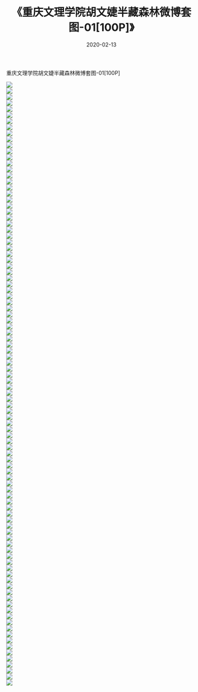 ﻿---
layout: post
title:  《重庆文理学院胡文婕半藏森林微博套图-01[100P]》
date:   2020-02-13
img: http://pic.660000.xyz/1:/唯美/2020/重庆文理学院胡文婕半藏森林微博套图-01[100P]/000.jpg
categories: [美女, 清纯, 唯美]
---

重庆文理学院胡文婕半藏森林微博套图-01[100P]

  ![](http://pic.660000.xyz/1:/唯美/2020/重庆文理学院胡文婕半藏森林微博套图-01[100P]/001.jpg) <br> ![](http://pic.660000.xyz/1:/唯美/2020/重庆文理学院胡文婕半藏森林微博套图-01[100P]/002.jpg) <br> ![](http://pic.660000.xyz/1:/唯美/2020/重庆文理学院胡文婕半藏森林微博套图-01[100P]/003.jpg) <br> ![](http://pic.660000.xyz/1:/唯美/2020/重庆文理学院胡文婕半藏森林微博套图-01[100P]/004.jpg) <br> ![](http://pic.660000.xyz/1:/唯美/2020/重庆文理学院胡文婕半藏森林微博套图-01[100P]/005.jpg) <br> ![](http://pic.660000.xyz/1:/唯美/2020/重庆文理学院胡文婕半藏森林微博套图-01[100P]/006.jpg) <br> ![](http://pic.660000.xyz/1:/唯美/2020/重庆文理学院胡文婕半藏森林微博套图-01[100P]/007.jpg) <br> ![](http://pic.660000.xyz/1:/唯美/2020/重庆文理学院胡文婕半藏森林微博套图-01[100P]/008.jpg) <br> ![](http://pic.660000.xyz/1:/唯美/2020/重庆文理学院胡文婕半藏森林微博套图-01[100P]/009.jpg) <br> ![](http://pic.660000.xyz/1:/唯美/2020/重庆文理学院胡文婕半藏森林微博套图-01[100P]/010.jpg) <br> ![](http://pic.660000.xyz/1:/唯美/2020/重庆文理学院胡文婕半藏森林微博套图-01[100P]/011.jpg) <br> ![](http://pic.660000.xyz/1:/唯美/2020/重庆文理学院胡文婕半藏森林微博套图-01[100P]/012.jpg) <br> ![](http://pic.660000.xyz/1:/唯美/2020/重庆文理学院胡文婕半藏森林微博套图-01[100P]/013.jpg) <br> ![](http://pic.660000.xyz/1:/唯美/2020/重庆文理学院胡文婕半藏森林微博套图-01[100P]/014.jpg) <br> ![](http://pic.660000.xyz/1:/唯美/2020/重庆文理学院胡文婕半藏森林微博套图-01[100P]/015.jpg) <br> ![](http://pic.660000.xyz/1:/唯美/2020/重庆文理学院胡文婕半藏森林微博套图-01[100P]/016.jpg) <br> ![](http://pic.660000.xyz/1:/唯美/2020/重庆文理学院胡文婕半藏森林微博套图-01[100P]/017.jpg) <br> ![](http://pic.660000.xyz/1:/唯美/2020/重庆文理学院胡文婕半藏森林微博套图-01[100P]/018.jpg) <br> ![](http://pic.660000.xyz/1:/唯美/2020/重庆文理学院胡文婕半藏森林微博套图-01[100P]/019.jpg) <br> ![](http://pic.660000.xyz/1:/唯美/2020/重庆文理学院胡文婕半藏森林微博套图-01[100P]/020.jpg) <br> ![](http://pic.660000.xyz/1:/唯美/2020/重庆文理学院胡文婕半藏森林微博套图-01[100P]/021.jpg) <br> ![](http://pic.660000.xyz/1:/唯美/2020/重庆文理学院胡文婕半藏森林微博套图-01[100P]/022.jpg) <br> ![](http://pic.660000.xyz/1:/唯美/2020/重庆文理学院胡文婕半藏森林微博套图-01[100P]/023.jpg) <br> ![](http://pic.660000.xyz/1:/唯美/2020/重庆文理学院胡文婕半藏森林微博套图-01[100P]/024.jpg) <br> ![](http://pic.660000.xyz/1:/唯美/2020/重庆文理学院胡文婕半藏森林微博套图-01[100P]/025.jpg) <br> ![](http://pic.660000.xyz/1:/唯美/2020/重庆文理学院胡文婕半藏森林微博套图-01[100P]/026.jpg) <br> ![](http://pic.660000.xyz/1:/唯美/2020/重庆文理学院胡文婕半藏森林微博套图-01[100P]/027.jpg) <br> ![](http://pic.660000.xyz/1:/唯美/2020/重庆文理学院胡文婕半藏森林微博套图-01[100P]/028.jpg) <br> ![](http://pic.660000.xyz/1:/唯美/2020/重庆文理学院胡文婕半藏森林微博套图-01[100P]/029.jpg) <br> ![](http://pic.660000.xyz/1:/唯美/2020/重庆文理学院胡文婕半藏森林微博套图-01[100P]/030.jpg) <br> ![](http://pic.660000.xyz/1:/唯美/2020/重庆文理学院胡文婕半藏森林微博套图-01[100P]/031.jpg) <br> ![](http://pic.660000.xyz/1:/唯美/2020/重庆文理学院胡文婕半藏森林微博套图-01[100P]/032.jpg) <br> ![](http://pic.660000.xyz/1:/唯美/2020/重庆文理学院胡文婕半藏森林微博套图-01[100P]/033.jpg) <br> ![](http://pic.660000.xyz/1:/唯美/2020/重庆文理学院胡文婕半藏森林微博套图-01[100P]/034.jpg) <br> ![](http://pic.660000.xyz/1:/唯美/2020/重庆文理学院胡文婕半藏森林微博套图-01[100P]/035.jpg) <br> ![](http://pic.660000.xyz/1:/唯美/2020/重庆文理学院胡文婕半藏森林微博套图-01[100P]/036.jpg) <br> ![](http://pic.660000.xyz/1:/唯美/2020/重庆文理学院胡文婕半藏森林微博套图-01[100P]/037.jpg) <br> ![](http://pic.660000.xyz/1:/唯美/2020/重庆文理学院胡文婕半藏森林微博套图-01[100P]/038.jpg) <br> ![](http://pic.660000.xyz/1:/唯美/2020/重庆文理学院胡文婕半藏森林微博套图-01[100P]/039.jpg) <br> ![](http://pic.660000.xyz/1:/唯美/2020/重庆文理学院胡文婕半藏森林微博套图-01[100P]/040.jpg) <br> ![](http://pic.660000.xyz/1:/唯美/2020/重庆文理学院胡文婕半藏森林微博套图-01[100P]/041.jpg) <br> ![](http://pic.660000.xyz/1:/唯美/2020/重庆文理学院胡文婕半藏森林微博套图-01[100P]/042.jpg) <br> ![](http://pic.660000.xyz/1:/唯美/2020/重庆文理学院胡文婕半藏森林微博套图-01[100P]/043.jpg) <br> ![](http://pic.660000.xyz/1:/唯美/2020/重庆文理学院胡文婕半藏森林微博套图-01[100P]/044.jpg) <br> ![](http://pic.660000.xyz/1:/唯美/2020/重庆文理学院胡文婕半藏森林微博套图-01[100P]/045.jpg) <br> ![](http://pic.660000.xyz/1:/唯美/2020/重庆文理学院胡文婕半藏森林微博套图-01[100P]/046.jpg) <br> ![](http://pic.660000.xyz/1:/唯美/2020/重庆文理学院胡文婕半藏森林微博套图-01[100P]/047.jpg) <br> ![](http://pic.660000.xyz/1:/唯美/2020/重庆文理学院胡文婕半藏森林微博套图-01[100P]/048.jpg) <br> ![](http://pic.660000.xyz/1:/唯美/2020/重庆文理学院胡文婕半藏森林微博套图-01[100P]/049.jpg) <br> ![](http://pic.660000.xyz/1:/唯美/2020/重庆文理学院胡文婕半藏森林微博套图-01[100P]/050.jpg) <br> ![](http://pic.660000.xyz/1:/唯美/2020/重庆文理学院胡文婕半藏森林微博套图-01[100P]/051.jpg) <br> ![](http://pic.660000.xyz/1:/唯美/2020/重庆文理学院胡文婕半藏森林微博套图-01[100P]/052.jpg) <br> ![](http://pic.660000.xyz/1:/唯美/2020/重庆文理学院胡文婕半藏森林微博套图-01[100P]/053.jpg) <br> ![](http://pic.660000.xyz/1:/唯美/2020/重庆文理学院胡文婕半藏森林微博套图-01[100P]/054.jpg) <br> ![](http://pic.660000.xyz/1:/唯美/2020/重庆文理学院胡文婕半藏森林微博套图-01[100P]/055.jpg) <br> ![](http://pic.660000.xyz/1:/唯美/2020/重庆文理学院胡文婕半藏森林微博套图-01[100P]/056.jpg) <br> ![](http://pic.660000.xyz/1:/唯美/2020/重庆文理学院胡文婕半藏森林微博套图-01[100P]/057.jpg) <br> ![](http://pic.660000.xyz/1:/唯美/2020/重庆文理学院胡文婕半藏森林微博套图-01[100P]/058.jpg) <br> ![](http://pic.660000.xyz/1:/唯美/2020/重庆文理学院胡文婕半藏森林微博套图-01[100P]/059.jpg) <br> ![](http://pic.660000.xyz/1:/唯美/2020/重庆文理学院胡文婕半藏森林微博套图-01[100P]/060.jpg) <br> ![](http://pic.660000.xyz/1:/唯美/2020/重庆文理学院胡文婕半藏森林微博套图-01[100P]/061.jpg) <br> ![](http://pic.660000.xyz/1:/唯美/2020/重庆文理学院胡文婕半藏森林微博套图-01[100P]/062.jpg) <br> ![](http://pic.660000.xyz/1:/唯美/2020/重庆文理学院胡文婕半藏森林微博套图-01[100P]/063.jpg) <br> ![](http://pic.660000.xyz/1:/唯美/2020/重庆文理学院胡文婕半藏森林微博套图-01[100P]/064.jpg) <br> ![](http://pic.660000.xyz/1:/唯美/2020/重庆文理学院胡文婕半藏森林微博套图-01[100P]/065.jpg) <br> ![](http://pic.660000.xyz/1:/唯美/2020/重庆文理学院胡文婕半藏森林微博套图-01[100P]/066.jpg) <br> ![](http://pic.660000.xyz/1:/唯美/2020/重庆文理学院胡文婕半藏森林微博套图-01[100P]/067.jpg) <br> ![](http://pic.660000.xyz/1:/唯美/2020/重庆文理学院胡文婕半藏森林微博套图-01[100P]/068.jpg) <br> ![](http://pic.660000.xyz/1:/唯美/2020/重庆文理学院胡文婕半藏森林微博套图-01[100P]/069.jpg) <br> ![](http://pic.660000.xyz/1:/唯美/2020/重庆文理学院胡文婕半藏森林微博套图-01[100P]/070.jpg) <br> ![](http://pic.660000.xyz/1:/唯美/2020/重庆文理学院胡文婕半藏森林微博套图-01[100P]/071.jpg) <br> ![](http://pic.660000.xyz/1:/唯美/2020/重庆文理学院胡文婕半藏森林微博套图-01[100P]/072.jpg) <br> ![](http://pic.660000.xyz/1:/唯美/2020/重庆文理学院胡文婕半藏森林微博套图-01[100P]/073.jpg) <br> ![](http://pic.660000.xyz/1:/唯美/2020/重庆文理学院胡文婕半藏森林微博套图-01[100P]/074.jpg) <br> ![](http://pic.660000.xyz/1:/唯美/2020/重庆文理学院胡文婕半藏森林微博套图-01[100P]/075.jpg) <br> ![](http://pic.660000.xyz/1:/唯美/2020/重庆文理学院胡文婕半藏森林微博套图-01[100P]/076.jpg) <br> ![](http://pic.660000.xyz/1:/唯美/2020/重庆文理学院胡文婕半藏森林微博套图-01[100P]/077.jpg) <br> ![](http://pic.660000.xyz/1:/唯美/2020/重庆文理学院胡文婕半藏森林微博套图-01[100P]/078.jpg) <br> ![](http://pic.660000.xyz/1:/唯美/2020/重庆文理学院胡文婕半藏森林微博套图-01[100P]/079.jpg) <br> ![](http://pic.660000.xyz/1:/唯美/2020/重庆文理学院胡文婕半藏森林微博套图-01[100P]/080.jpg) <br> ![](http://pic.660000.xyz/1:/唯美/2020/重庆文理学院胡文婕半藏森林微博套图-01[100P]/081.jpg) <br> ![](http://pic.660000.xyz/1:/唯美/2020/重庆文理学院胡文婕半藏森林微博套图-01[100P]/082.jpg) <br> ![](http://pic.660000.xyz/1:/唯美/2020/重庆文理学院胡文婕半藏森林微博套图-01[100P]/083.jpg) <br> ![](http://pic.660000.xyz/1:/唯美/2020/重庆文理学院胡文婕半藏森林微博套图-01[100P]/084.jpg) <br> ![](http://pic.660000.xyz/1:/唯美/2020/重庆文理学院胡文婕半藏森林微博套图-01[100P]/085.jpg) <br> ![](http://pic.660000.xyz/1:/唯美/2020/重庆文理学院胡文婕半藏森林微博套图-01[100P]/086.jpg) <br> ![](http://pic.660000.xyz/1:/唯美/2020/重庆文理学院胡文婕半藏森林微博套图-01[100P]/087.jpg) <br> ![](http://pic.660000.xyz/1:/唯美/2020/重庆文理学院胡文婕半藏森林微博套图-01[100P]/088.jpg) <br> ![](http://pic.660000.xyz/1:/唯美/2020/重庆文理学院胡文婕半藏森林微博套图-01[100P]/089.jpg) <br> ![](http://pic.660000.xyz/1:/唯美/2020/重庆文理学院胡文婕半藏森林微博套图-01[100P]/090.jpg) <br> ![](http://pic.660000.xyz/1:/唯美/2020/重庆文理学院胡文婕半藏森林微博套图-01[100P]/091.jpg) <br> ![](http://pic.660000.xyz/1:/唯美/2020/重庆文理学院胡文婕半藏森林微博套图-01[100P]/092.jpg) <br> ![](http://pic.660000.xyz/1:/唯美/2020/重庆文理学院胡文婕半藏森林微博套图-01[100P]/093.jpg) <br> ![](http://pic.660000.xyz/1:/唯美/2020/重庆文理学院胡文婕半藏森林微博套图-01[100P]/094.jpg) <br> ![](http://pic.660000.xyz/1:/唯美/2020/重庆文理学院胡文婕半藏森林微博套图-01[100P]/095.jpg) <br> ![](http://pic.660000.xyz/1:/唯美/2020/重庆文理学院胡文婕半藏森林微博套图-01[100P]/096.jpg) <br> ![](http://pic.660000.xyz/1:/唯美/2020/重庆文理学院胡文婕半藏森林微博套图-01[100P]/097.jpg) <br> ![](http://pic.660000.xyz/1:/唯美/2020/重庆文理学院胡文婕半藏森林微博套图-01[100P]/098.jpg) <br> ![](http://pic.660000.xyz/1:/唯美/2020/重庆文理学院胡文婕半藏森林微博套图-01[100P]/099.jpg) <br> ![](http://pic.660000.xyz/1:/唯美/2020/重庆文理学院胡文婕半藏森林微博套图-01[100P]/100.jpg) <br>
